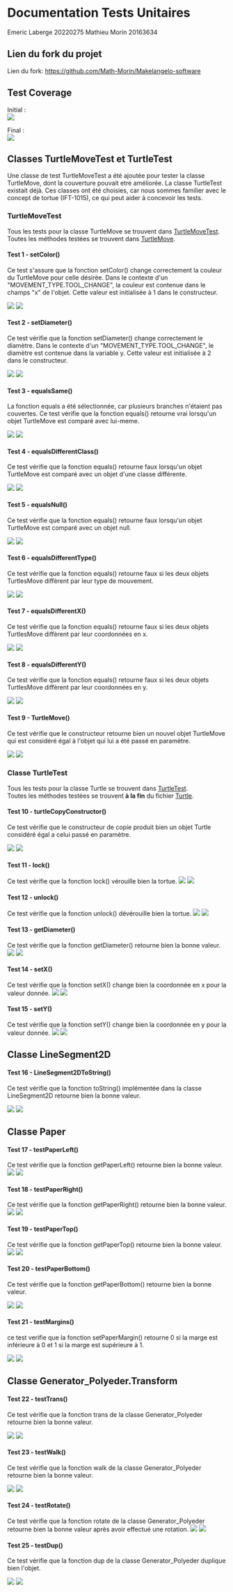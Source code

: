 
# Documentation Tests Unitaires

Emeric Laberge 20220275
Mathieu Morin 20163634

## Lien du fork du projet 
Lien du fork: https://github.com/Math-Morin/Makelangelo-software



## Test Coverage
Initial : <br>
<img src="images/coverage-Before.png">

Final : <br>
<img src="images/coverage-After.png">

## Classes TurtleMoveTest et TurtleTest
Une classe de test TurtleMoveTest a été ajoutée pour tester la classe TurtleMove, dont la couverture pouvait etre améliorée.
La classe TurtleTest existait déjà. Ces classes ont été choisies, car nous sommes familier avec le concept de tortue (IFT-1015),
ce qui peut aider à concevoir les tests.

### TurtleMoveTest
Tous les tests pour la classe TurtleMove se trouvent dans [TurtleMoveTest](../src/test/java/com/marginallyclever/makelangelo/turtle/TurtleMoveTest.java). <br>
Toutes les méthodes testées se trouvent dans [TurtleMove](../src/main/java/com/marginallyclever/makelangelo/turtle/TurtleMove.java).

#### Test 1 - setColor()
Ce test s'assure que la fonction setColor() change correctement la couleur du TurtleMove pour celle désirée. Dans le
contexte d'un "MOVEMENT_TYPE.TOOL_CHANGE", la couleur est contenue dans le champs "x" de l'objet. Cette valeur est
initialisée à 1 dans le constructeur.

<img src="images/setColor-Before.png">
<img src="images/setColor-After.png">

#### Test 2 - setDiameter()
Ce test vérifie que la fonction setDiameter() change correctement le diamètre. Dans le contexte d'un
"MOVEMENT_TYPE.TOOL_CHANGE", le diamètre est contenue dans la variable y. Cette valeur est initialisée à 2 dans le
constructeur.

<img src="images/setDiameter-Before.png">
<img src="images/setDiameter-After.png">

#### Test 3 - equalsSame()
La fonction equals a été sélectionnée, car plusieurs branches n'étaient pas couvertes.
Ce test vérifie que la fonction equals() retourne vrai lorsqu'un objet TurtleMove est comparé avec lui-meme.

<img src="images/setDiameter-Before.png">
<img src="images/setDiameter-1.png">

#### Test 4 - equalsDifferentClass()
Ce test vérifie que la fonction equals() retourne faux lorsqu'un objet TurtleMove est comparé avec un objet d'une classe différente.

<img src="images/equals-1.png">
<img src="images/equals-2.png">

#### Test 5 - equalsNull()
Ce test vérifie que la fonction equals() retourne faux lorsqu'un objet TurtleMove est comparé avec un objet null.

<img src="images/equals-2.png">
<img src="images/equals-3.png">

#### Test 6 - equalsDifferentType()
Ce test vérifie que la fonction equals() retourne faux si les deux objets TurtlesMove diffèrent par leur type de
mouvement.

<img src="images/equals-3.png">
<img src="images/equals-4.png">

#### Test 7 - equalsDifferentX()
Ce test vérifie que la fonction equals() retourne faux si les deux objets TurtlesMove diffèrent par leur coordonnées
en x.

<img src="images/equals-4.png">
<img src="images/equals-5.png">

#### Test 8 - equalsDifferentY()
Ce test vérifie que la fonction equals() retourne faux si les deux objets TurtlesMove diffèrent par leur coordonnées
en y.

<img src="images/equals-5.png">
<img src="images/equals-After.png">

#### Test 9 - TurtleMove()
Ce test vérifie que le constructeur retourne bien un nouvel objet TurtleMove qui est considéré égal à l'objet
qui lui a été passé en paramètre.

<img src="images/TurtleMove-Before.png">
<img src="images/TurtleMove-After.png">

### Classe TurtleTest
Tous les tests pour la classe Turtle se trouvent dans [TurtleTest](../src/test/java/com/marginallyclever/makelangelo/turtle/TurtleTest.java). <br>
Toutes les méthodes testées se trouvent __à la fin__ du fichier [Turtle](src/main/java/com/marginallyclever/makelangelo/turtle/Turtle.java).

#### Test 10 - turtleCopyConstructor()
Ce test vérifie que le constructeur de copie produit bien un objet Turtle considéré égal a celui passé en paramètre.

<img src="images/Turtle-Before.png">
<img src="images/Turtle-After.png">

#### Test 11 - lock()
Ce test vérifie que la fonction lock() vérouille bien la tortue.
<img src="images/lock-Before.png">
<img src="images/lock-After.png">

#### Test 12 - unlock()
Ce test vérifie que la fonction unlock() dévérouille bien la tortue.
<img src="images/unlock-Before.png">
<img src="images/unlock-After.png">

#### Test 13 - getDiameter()
Ce test vérifie que la fonction getDiameter() retourne bien la bonne valeur.
<img src="images/getDiameter2-Before.png">
<img src="images/getDiameter2-After.png">

#### Test 14 - setX()
Ce test vérifie que la fonction setX() change bien la coordonnée en x pour la valeur donnée.
<img src="images/setX-Before.png">
<img src="images/setX-After.png">

#### Test 15 - setY()
Ce test vérifie que la fonction setY() change bien la coordonnée en y pour la valeur donnée.
<img src="images/setY-Before.png">
<img src="images/setY-After.png">

## Classe LineSegment2D

#### Test 16 - LineSegment2DToString()
Ce test vérifie que la fonction toString() implémentée dans la classe
LineSegment2D retourne bien la bonne valeur.

<img src="./images 2/Screenshot 2024-10-10 at 1.44.06 PM.png">
<img src="./images 2/Screenshot 2024-10-10 at 1.15.13 PM.png">

## Classe Paper

#### Test 17 - testPaperLeft()
Ce test vérifie que la fonction getPaperLeft() retourne bien la bonne valeur. 
<img src="./images 2/Screenshot 2024-10-10 at 1.41.42 PM.png">
<img src="./images 2/Screenshot 2024-10-10 at 1.21.52 PM.png">


#### Test 18 - testPaperRight() 
Ce test vérifie que la fonction getPaperRight() retourne bien la bonne valeur.
<img src="./images 2/Screenshot 2024-10-10 at 1.41.46 PM.png">
<img src="./images 2/Screenshot 2024-10-10 at 1.33.20 PM.png">


#### Test 19 - testPaperTop()
Ce test vérifie que la fonction getPaperTop() retourne bien la bonne valeur.
<img src="./images 2/Screenshot 2024-10-10 at 1.41.51 PM.png">
<img src="./images 2/Screenshot 2024-10-10 at 1.21.57 PM.png">

#### Test 20 - testPaperBottom()
Ce test vérifie que la fonction getPaperBottom() retourne bien la bonne valeur.

<img src="./images 2/Screenshot 2024-10-10 at 1.41.55 PM.png">
<img src="./images 2/Screenshot 2024-10-10 at 1.22.01 PM.png">

#### Test 21 - testMargins()
ce test verifie que la fonction setPaperMargin() retourne 0 si la marge est inférieure à 0 et 1 si la marge est supérieure à 1.


<img src="./images 2/Screenshot 2024-10-10 at 1.43.19 PM.png">
<img src="./images 2/Screenshot 2024-10-10 at 2.00.30 PM.png">

## Classe Generator_Polyeder.Transform

#### Test 22 - testTrans()
Ce test vérifie que la fonction trans de la classe Generator_Polyeder
retourne bien la bonne valeur.

<img src="./images 2/Screenshot 2024-10-10 at 1.44.56 PM.png">
<img src="./images 2/Screenshot 2024-10-10 at 1.06.36 PM.png">

#### Test 23 - testWalk()

Ce test vérifie que la fonction walk de la classe Generator_Polyeder 
retourne bien la bonne valeur.

<img src="./images 2/Screenshot 2024-10-10 at 1.45.01 PM.png">
<img src="./images 2/Screenshot 2024-10-10 at 1.06.45 PM.png">

#### Test 24 - testRotate() 
Ce test vérifie que la fonction rotate de la classe Generator_Polyeder
retourne bien la bonne valeur après avoir effectué une rotation.
<img src="./images 2/Screenshot 2024-10-10 at 1.44.45 PM.png">
<img src="./images 2/Screenshot 2024-10-10 at 1.06.25 PM.png">

#### Test 25 - testDup()
Ce test vérifie que la fonction dup de la classe Generator_Polyeder duplique bien l'objet.


<img src="./images 2/Screenshot 2024-10-10 at 1.45.08 PM.png">
<img src="./images 2/Screenshot 2024-10-10 at 1.06.56 PM.png">
